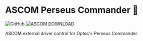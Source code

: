 ﻿# ASCOM Perseus Commander :telescope:

![GitHub](https://img.shields.io/github/license/mashape/apistatus.svg?style=for-the-badge) [![ASCOM DOWNLOAD](https://img.shields.io/badge/ASCOM-Driver--Download-blue.svg?longCache=true&style=for-the-badge&logo=windows)](https://www.optecinc.com/astronomy/catalog/perseus/perseus_4-port.htm)


ASCOM external driver control for Optec's Perseus Commander. 
